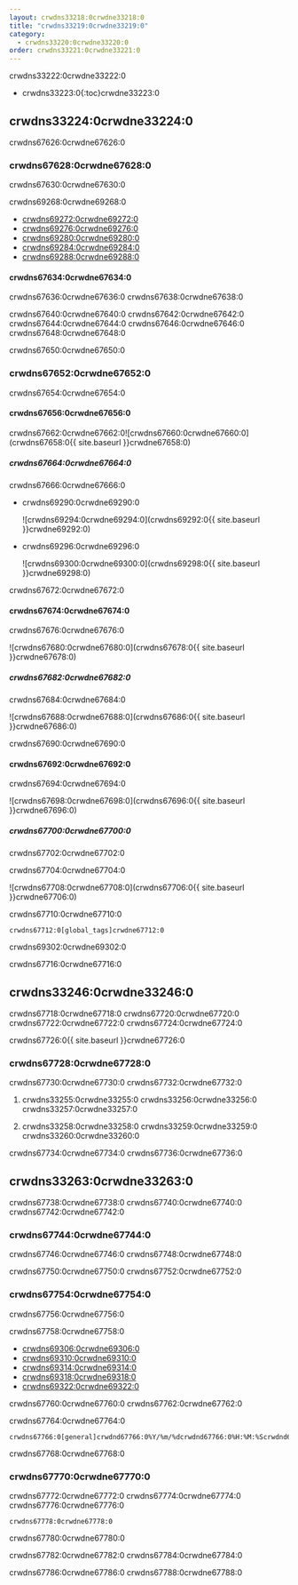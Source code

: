 ```yaml
---
layout: crwdns33218:0crwdne33218:0
title: "crwdns33219:0crwdne33219:0"
category:
  - crwdns33220:0crwdne33220:0
order: crwdns33221:0crwdne33221:0
---
```

crwdns33222:0crwdne33222:0

* crwdns33223:0{:toc}crwdne33223:0

## crwdns33224:0crwdne33224:0

crwdns67626:0crwdne67626:0

### crwdns67628:0crwdne67628:0

crwdns67630:0crwdne67630:0

crwdns69268:0crwdne69268:0

* [crwdns69272:0crwdne69272:0](crwdns69270:0crwdne69270:0)
* [crwdns69276:0crwdne69276:0](crwdns69274:0crwdne69274:0)
* [crwdns69280:0crwdne69280:0](crwdns69278:0crwdne69278:0)
* [crwdns69284:0crwdne69284:0](crwdns69282:0crwdne69282:0)
* [crwdns69288:0crwdne69288:0](crwdns69286:0crwdne69286:0)

#### crwdns67634:0crwdne67634:0

crwdns67636:0crwdne67636:0 crwdns67638:0crwdne67638:0

crwdns67640:0crwdne67640:0 crwdns67642:0crwdne67642:0 crwdns67644:0crwdne67644:0 crwdns67646:0crwdne67646:0 crwdns67648:0crwdne67648:0

crwdns67650:0crwdne67650:0

### crwdns67652:0crwdne67652:0

crwdns67654:0crwdne67654:0

#### crwdns67656:0crwdne67656:0

crwdns67662:0crwdne67662:0![crwdns67660:0crwdne67660:0](crwdns67658:0{{ site.baseurl }}crwdne67658:0)

##### crwdns67664:0crwdne67664:0

crwdns67666:0crwdne67666:0

* crwdns69290:0crwdne69290:0
    
    ![crwdns69294:0crwdne69294:0](crwdns69292:0{{ site.baseurl }}crwdne69292:0)

* crwdns69296:0crwdne69296:0
    
    ![crwdns69300:0crwdne69300:0](crwdns69298:0{{ site.baseurl }}crwdne69298:0)

crwdns67672:0crwdne67672:0

#### crwdns67674:0crwdne67674:0

crwdns67676:0crwdne67676:0

![crwdns67680:0crwdne67680:0](crwdns67678:0{{ site.baseurl }}crwdne67678:0)

##### crwdns67682:0crwdne67682:0

crwdns67684:0crwdne67684:0

![crwdns67688:0crwdne67688:0](crwdns67686:0{{ site.baseurl }}crwdne67686:0)

crwdns67690:0crwdne67690:0

#### crwdns67692:0crwdne67692:0

crwdns67694:0crwdne67694:0

![crwdns67698:0crwdne67698:0](crwdns67696:0{{ site.baseurl }}crwdne67696:0)

##### crwdns67700:0crwdne67700:0

crwdns67702:0crwdne67702:0

crwdns67704:0crwdne67704:0

![crwdns67708:0crwdne67708:0](crwdns67706:0{{ site.baseurl }}crwdne67706:0)

crwdns67710:0crwdne67710:0

    crwdns67712:0[global_tags]crwdne67712:0
    

crwdns69302:0crwdne69302:0

crwdns67716:0crwdne67716:0

## crwdns33246:0crwdne33246:0

crwdns67718:0crwdne67718:0 crwdns67720:0crwdne67720:0 crwdns67722:0crwdne67722:0 crwdns67724:0crwdne67724:0

crwdns67726:0{{ site.baseurl }}crwdne67726:0

### crwdns67728:0crwdne67728:0

crwdns67730:0crwdne67730:0 crwdns67732:0crwdne67732:0

1. crwdns33255:0crwdne33255:0 crwdns33256:0crwdne33256:0 crwdns33257:0crwdne33257:0

2. crwdns33258:0crwdne33258:0 crwdns33259:0crwdne33259:0 crwdns33260:0crwdne33260:0

crwdns67734:0crwdne67734:0 crwdns67736:0crwdne67736:0

## crwdns33263:0crwdne33263:0

crwdns67738:0crwdne67738:0 crwdns67740:0crwdne67740:0 crwdns67742:0crwdne67742:0

### crwdns67744:0crwdne67744:0

crwdns67746:0crwdne67746:0 crwdns67748:0crwdne67748:0

crwdns67750:0crwdne67750:0 crwdns67752:0crwdne67752:0

### crwdns67754:0crwdne67754:0

crwdns67756:0crwdne67756:0

crwdns67758:0crwdne67758:0

* [crwdns69306:0crwdne69306:0](crwdns69304:0crwdne69304:0)
* [crwdns69310:0crwdne69310:0](crwdns69308:0crwdne69308:0)
* [crwdns69314:0crwdne69314:0](crwdns69312:0crwdne69312:0)
* [crwdns69318:0crwdne69318:0](crwdns69316:0crwdne69316:0)
* [crwdns69322:0crwdne69322:0](crwdns69320:0crwdne69320:0)

crwdns67760:0crwdne67760:0 crwdns67762:0crwdne67762:0

crwdns67764:0crwdne67764:0

    crwdns67766:0[general]crwdnd67766:0%Y/%m/%dcrwdnd67766:0%H:%M:%Scrwdnd67766:0{instance_id}crwdne67766:0
    

crwdns67768:0crwdne67768:0

### crwdns67770:0crwdne67770:0

crwdns67772:0crwdne67772:0 crwdns67774:0crwdne67774:0 crwdns67776:0crwdne67776:0

    crwdns67778:0crwdne67778:0
    

crwdns67780:0crwdne67780:0

crwdns67782:0crwdne67782:0 crwdns67784:0crwdne67784:0

crwdns67786:0crwdne67786:0 crwdns67788:0crwdne67788:0

<!---## Health Monitoring Metrics

CloudWatch integration enables the following custom metrics for health monitoring:

 * `ContainersReserved` gives you a view of usage over time for capacity planning and budget estimation.
 * `ContainersLeaked` should be 0 or close to 0, an increase indicates a potential infrastructure issue.
 * `ContainersAvailable` is used for Auto Scaling.  If the value is too high, consider shutting some machines down, if the value is too low, consider starting up machines.

 * `circle.run-queue.builds` and `circle.run-queue.containers` expresses the degree to which the system is under-provisioned  and number of queued builds that are not running.  Ideally, the ASG will account for this as well.  Values that are too high may indicate an outage or incident.

 * `circle.state.running-builds` provides a general insight into current usage.

 * Note that `circle.state.num-masters` includes the web server host in the Services machine that does **not** run any builds.  That means the following:
   * If the value is 0, there is an outage or system is in maintenance.  Risk of dropping some github hooks.
   * If the value is 1, there are no Builders, so web traffic and GitHub hooks are accepted, but not run.
   * If the value is 1 + n, there are n builders running and visible to the system. If this is less than the total number of builders launched through AWS, your builders are most likely not launching correctly. If builds are queueing, but this number says you have builders available to the system, you may need to launch more builders.
--->